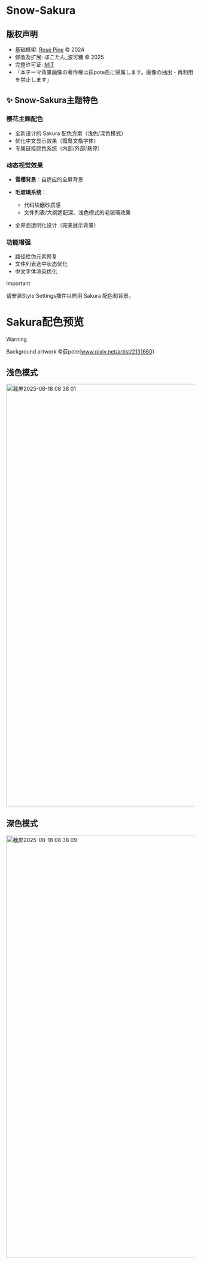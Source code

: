 # Snow-Sakura
## 版权声明
- 基础框架: [Rosé Pine](https://github.com/rose-pine/obsidian) © 2024  
- 修改及扩展: ぽこたん_波可糖 © 2025  
- 完整许可证: [MIT](LICENSE)
- 「本テーマ背景画像の著作権は荻pote氏に帰属します。画像の抽出・再利用を禁止します」
## ✨ Snow-Sakura主题特色

### 樱花主题配色
- 全新设计的 Sakura 配色方案（浅色/深色模式）
- 优化中文显示效果（霞鹜文楷字体）
- 专属链接颜色系统（内部/外部/悬停）

### 动态视觉效果
- **雪樱背景**：自适应的全屏背景
 
- **毛玻璃系统**：
  - 代码块磨砂质感
  - 文件列表/大纲适配深、浅色模式的毛玻璃效果
- 全界面透明化设计（完美展示背景）

### 功能增强
- 路径栏伪元素修复
- 文件列表选中状态优化
- 中文字体渲染优化
> [!IMPORTANT]
> 请安装Style Settings插件以启用 Sakura 配色和背景。
# Sakura配色预览
> [!WARNING]
> Background artwork ©荻pote(www.pixiv.net/artist/2131660)
## 浅色模式
<img width="1822" height="1126" alt="截屏2025-08-18 08 38 01" src="https://github.com/user-attachments/assets/2ca34583-9782-4cad-adf6-c00aa4197075" />

## 深色模式
<img width="1822" height="1126" alt="截屏2025-08-18 08 38 09" src="https://github.com/user-attachments/assets/d94cb438-8dda-4226-b880-9e37d4039aaa" />

